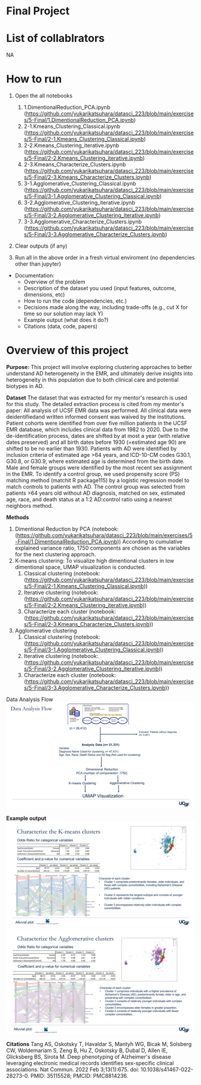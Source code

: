 # Final Project

# List of collablrators
NA

# How to run
1. Open the all notebooks
    1. 1.DimentionalReduction_PCA.ipynb (https://github.com/yukarikatsuhara/datasci_223/blob/main/exercises/5-Final/1.DimentionalReduction_PCA.ipynb)
    2. 2-1.Kmeans_Clustering_Classical.ipynb (https://github.com/yukarikatsuhara/datasci_223/blob/main/exercises/5-Final/2-1.Kmeans_Clustering_Classical.ipynb)
    3. 2-2.Kmeans_Clustering_iterative.ipynb (https://github.com/yukarikatsuhara/datasci_223/blob/main/exercises/5-Final/2-2.Kmeans_Clustering_iterative.ipynb)
    4. 2-3.Kmeans_Characterize_Clusters.ipynb (https://github.com/yukarikatsuhara/datasci_223/blob/main/exercises/5-Final/2-3.Kmeans_Characterize_Clusters.ipynb)
    5. 3-1.Agglomerative_Clustering_Classical.ipynb (https://github.com/yukarikatsuhara/datasci_223/blob/main/exercises/5-Final/3-1.Agglomerative_Clustering_Classical.ipynb)
    6. 3-2.Agglomerative_Clustering_iterative.ipynb (https://github.com/yukarikatsuhara/datasci_223/blob/main/exercises/5-Final/3-2.Agglomerative_Clustering_iterative.ipynb)
    7. 3-3.Agglomerative_Characterize_Clusters.ipynb (https://github.com/yukarikatsuhara/datasci_223/blob/main/exercises/5-Final/3-3.Agglomerative_Characterize_Clusters.ipynb)

2. Clear outputs (if any)
3. Run all in the above order in a fresh virtual enviroment (no dependencies other than jupyter)

- Documentation:
    - Overview of the problem
    - Description of the dataset you used (input features, outcome, dimensions, etc)
    - How to run the code (dependencies, etc.)
    - Decisions made along the way, including trade-offs (e.g., cut X for time so our solution may lack Y)
    - Example output (what does it do?)
    - Citations (data, code, papers)


# Overview of this project
**Purpose:** This project will involve exploring clustering approaches to better understand AD heterogeneity in the EMR, and ultimately derive insights into heterogeneity in this population due to both clinical care and potential biotypes in AD.

**Dataset**
The dataset that was extracted for my mentor's research is used for this study.
The detailed extraction process is cited from my mentor's paper:
All analysis of UCSF EMR data was performed. All clinical data were deidentifiedand written informed consent was waived by the institutions.
Patient cohorts were identified from over five million patients in the UCSF EMR database, which includes clinical data from 1982 to 2020. Due to the de-identification process, dates are shifted by at most a year (with relative dates preserved) and all birth dates before 1930 (=estimated age 90)
are shifted to be no earlier than 1930. Patients with AD were identified by inclusion criteria of estimated age >64 years, and ICD-10-CM codes G30.1, G30.8, or G30.9, where estimated age is determined from the birth date. Male and female groups were identified by the most recent sex assignment in the EMR. To identify a control group, we used propensity score (PS) matching method (matchit R package115) by a logistic regression model to match controls to patients with AD. The control group was selected from patients >64 years old without AD diagnosis, matched on
sex, estimated age, race, and death status at a 1:2 AD:control ratio using a nearest neighbors method.

**Methods**
1. Dimentional Reduction by PCA (notebook: (https://github.com/yukarikatsuhara/datasci_223/blob/main/exercises/5-Final/1.DimentionalReduction_PCA.ipynb))
According to cumulative explained variance ratio, 1750 components are chosen as the variables for the next clustering approach.
2. K-means clustering: To visualize high dimentional clusters in low dimentional space, UMAP visualization is conducted.
    1. Classical clustering (notebook: (https://github.com/yukarikatsuhara/datasci_223/blob/main/exercises/5-Final/2-1.Kmeans_Clustering_Classical.ipynb))
    2. Iterative clustering (notebook: (https://github.com/yukarikatsuhara/datasci_223/blob/main/exercises/5-Final/2-2.Kmeans_Clustering_iterative.ipynb))
    3. Characterize each cluster (notebook: (https://github.com/yukarikatsuhara/datasci_223/blob/main/exercises/5-Final/2-3.Kmeans_Characterize_Clusters.ipynb))
3. Agglomerative clustering
    1. Classical clustering (notebook: (https://github.com/yukarikatsuhara/datasci_223/blob/main/exercises/5-Final/3-1.Agglomerative_Clustering_Classical.ipynb))
    2. Iterative clustering (notebook: (https://github.com/yukarikatsuhara/datasci_223/blob/main/exercises/5-Final/3-2.Agglomerative_Clustering_iterative.ipynb))
    3. Characterize each cluster (notebook: (https://github.com/yukarikatsuhara/datasci_223/blob/main/exercises/5-Final/3-3.Agglomerative_Characterize_Clusters.ipynb))

Data Analysis Flow
![Analysis Flow](image-2.png)


**Example output**
![K-means clustering results](image.png)
![Agglomerative clustering results](image-1.png)

**Citations**
Tang AS, Oskotsky T, Havaldar S, Mantyh WG, Bicak M, Solsberg CW, Woldemariam S, Zeng B, Hu Z, Oskotsky B, Dubal D, Allen IE, Glicksberg BS, Sirota M. Deep phenotyping of Alzheimer's disease leveraging electronic medical records identifies sex-specific clinical associations. Nat Commun. 2022 Feb 3;13(1):675. doi: 10.1038/s41467-022-28273-0. PMID: 35115528; PMCID: PMC8814236.
